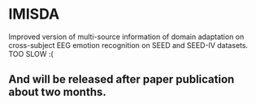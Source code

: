 # IMISDA
Improved version of multi-source information of domain adaptation on cross-subject EEG emotion recognition on SEED and SEED-IV datasets.
TOO SLOW :(
## And will be released after paper publication about two months.
